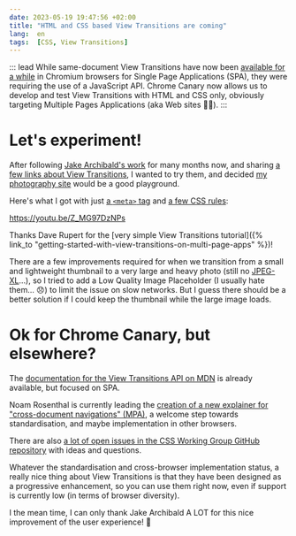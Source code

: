 ```yaml
---
date: 2023-05-19 19:47:56 +02:00
title: "HTML and CSS based View Transitions are coming"
lang:  en
tags:  [CSS, View Transitions]
---
```


::: lead
While same-document View Transitions have now been [available for a while](https://caniuse.com/?search=ViewTransition) in Chromium browsers for Single Page Applications (SPA), they were requiring the use of a JavaScript API. Chrome Canary now allows us to develop and test View Transitions with HTML and CSS only, obviously targeting Multiple Pages Applications (aka Web sites 🤷‍♂️).
:::

# Let's experiment!

After following [Jake Archibald's work](https://developer.chrome.com/docs/web-platform/view-transitions/) for many months now, and sharing [a few links about View Transitions](/links/?tags=View%20Transitions), I wanted to try them, and decided [my photography site](https://nicolas-hoizey.photo) would be a good playground.

Here's what I got with just [a `<meta>` tag](https://github.com/nhoizey/nicolas-hoizey.photo/blob/0ebfd123ab203c330dd24dc1abf2f0a068390b4e/src/_layouts/base.njk#L41) and [a few CSS rules](https://github.com/nhoizey/nicolas-hoizey.photo/blob/0ebfd123ab203c330dd24dc1abf2f0a068390b4e/assets/sass/_view-transitions.scss):

https://youtu.be/Z_MG97DzNPs

Thanks Dave Rupert for the [very simple View Transitions tutorial]({% link_to "getting-started-with-view-transitions-on-multi-page-apps" %})!

There are a few improvements required for when we transition from a small and lightweight thumbnail to a very large and heavy photo (still no [JPEG-XL](/tags/jpeg-xl/)…), so I tried to add a Low Quality Image Placeholder (I usually hate them… 😞) to limit the issue on slow networks. But I guess there should be a better solution if I could keep the thumbnail while the large image loads.

# Ok for Chrome Canary, but elsewhere?

The [documentation for the View Transitions API on MDN](https://developer.mozilla.org/en-US/docs/Web/API/View_Transitions_API) is already available, but focused on SPA.

Noam Rosenthal is currently leading the [creation of a new explainer for "cross-document navigations" (MPA)](https://github.com/WICG/view-transitions/pull/208), a welcome step towards standardisation, and maybe implementation in other browsers.

There are also [a lot of open issues in the CSS Working Group GitHub repository](https://github.com/w3c/csswg-drafts/labels/css-view-transitions-2) with ideas and questions.

Whatever the standardisation and cross-browser implementation status, a really nice thing about View Transitions is that they have been designed as a progressive enhancement, so you can use them right now, even if support is currently low (in terms of browser diversity).

I the mean time, I can only thank Jake Archibald A LOT for this nice improvement of the user experience! 🙏
